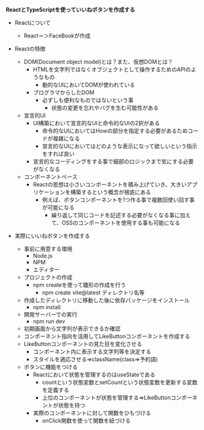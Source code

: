 **ReactとTypeScriptを使っていいねボタンを作成する**

- Reactについて
    - React＝＞FaceBookが作成
- Reactの特徴
    - DOM(Document object model)とは？また、仮想DOMとは？
        - HTMLを文字列ではなくオブジェクトとして操作するためのAPIのようなもの
            - 動的なUIにおいてDOMが使われている
        - プログラマからしたDOM
            - 必ずしも便利なものではないという事
                - 状態の変更を忘れやバグを生む可能性がある
    - 宣言的UI
        - UI構築において宣言的なUIと命令的なUIの2択がある
            - 命令的なUIにおいてはHowの部分を指定する必要があるためコードが複雑になる
            - 宣言的なUIにおいてはどのような表示になって欲しいという指示をすれば良い
        - 宣言的なコーディングをする事で細部のロジックまで気にする必要がなくなる
    - コンポーネントベース
        - Reactの思想は小さいコンポーネントを積み上げていき、大きいアプリケーションを構築するという概念が根底にある
            - 例えば、ボタンコンポーネントを1つ作る事で複数回使い回す事が可能になる
                - 繰り返して同じコードを記述する必要がなくなる事に加えて、OSSのコンポーネントを使用する事も可能になる

- 実際にいいねボタンを作成する
    - 事前に用意する環境
        - Node.js
        - NPM
        - エディター
    - プロジェクトの作成
        - npm createを使って雛形の作成を行う
            - npm create vite@latest ディレクトリ名等
    - 作成したディレクトリに移動した後に依存パッケージをインストール
        - npm install
    - 開発サーバーでの実行
        - npm run dev
    - 初期画面から文字列が表示できるか確認
    - コンポーネント指向を活用してLikeButtonコンポーネントを作成する
    - LikeButtonコンポーネントの見た目を変化させる
        - コンポーネント内に表示する文字列等を決定する
        - スタイルを適応させる=>className(class=>予約語)
    - ボタンに機能をつける
        - Reactにおいて状態を管理するのはuseStateである
            - countという状態変数とsetCountという状態変数を更新する変数を定義する
            - 上位のコンポーネントが状態を管理する=>LikeButtonコンポーネントが状態を持つ
        - 実際のコンポーネントに対して関数をひもづける
            - onClick関数を使って関数を紐づける